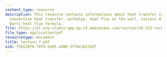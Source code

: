 ```yaml
---
content_type: resource
description: This resource contains informations about heat transfer in Rocket Nozzles,
  convective heat transfer, enthalpy, heat flux at the wall, viscous dissipation and
  Bartz heat flux formula.
file: https://ol-ocw-studio-app-qa.s3.amazonaws.com/courses/16-512-rocket-propulsion-fall-2005/f5b510787efd5e95a3083ff0e1b5158f_lecture_7.pdf
file_type: application/pdf
resourcetype: Document
title: lecture_7.pdf
uid: f5b51078-7efd-5e95-a308-3ff0e1b5158f
---
```


